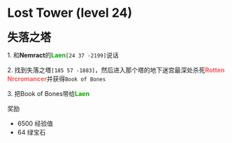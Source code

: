 # Lost Tower (level 24)
<span style="font-size: 25px;">**失落之塔**</span>

<span class="stage-index">1.</span> 和**Nemract**的<font color=00AA00>**Laen**</font>`[24 37 -2199]`说话

<span class="stage-index">2.</span> 找到失落之塔`[185 57 -1883]`，然后进入那个塔的地下迷宫最深处杀死<font color=FF5555>**Rotten Nrcromancer**</font>并获得`Book of Bones`

<span class="stage-index">3.</span> 把Book of Bones带给<font color=00AA00>**Laen**</font>

奖励

+ 6500 经验值
+ 64 绿宝石